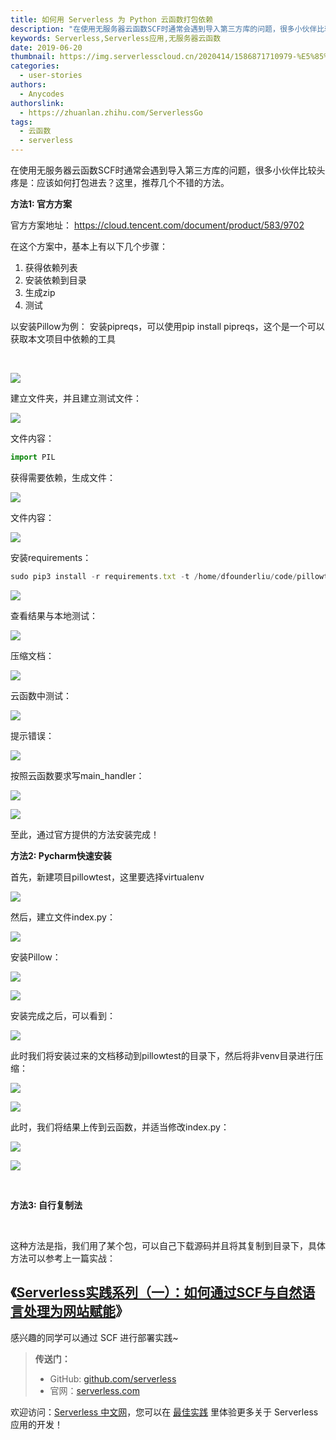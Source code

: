 ```yaml
---
title: 如何用 Serverless 为 Python 云函数打包依赖
description: "在使用无服务器云函数SCF时通常会遇到导入第三方库的问题，很多小伙伴比较头疼是：应该如何打包进去？这里，推荐几个不错的方法。"
keywords: Serverless,Serverless应用,无服务器云函数
date: 2019-06-20
thumbnail: https://img.serverlesscloud.cn/2020414/1586871710979-%E5%85%AC%E5%85%B1%E7%94%A8.png
categories:
  - user-stories
authors:
  - Anycodes
authorslink:
  - https://zhuanlan.zhihu.com/ServerlessGo
tags:
  - 云函数
  - serverless
---
```


在使用无服务器云函数SCF时通常会遇到导入第三方库的问题，很多小伙伴比较头疼是：应该如何打包进去？这里，推荐几个不错的方法。

**方法1: 官方方案**

官方方案地址：
https://cloud.tencent.com/document/product/583/9702


在这个方案中，基本上有以下几个步骤：

1. 获得依赖列表
2. 安装依赖到目录
3. 生成zip
4. 测试

以安装Pillow为例： 安装pipreqs，可以使用pip install pipreqs，这个是一个可以获取本文项目中依赖的工具

​

![](https://img.serverlesscloud.cn/qianyi/YHl6UWa9s62nHLuIphTNOZLOY3N97DdJKgrCjKoyrBRKVxic0snnwvksAicm6B9Nicc6YjmUoXNRhHjYqDIibsrQLg.jpg)

建立文件夹，并且建立测试文件：

![](https://img.serverlesscloud.cn/qianyi/YHl6UWa9s62nHLuIphTNOZLOY3N97DdJz7am2sQNeDicWU5fvB9GO4aJ1CVppgAKf4Uvuv9AAShPMHfLxDNAAtA.jpg)

文件内容：

```javascript
import PIL
```

获得需要依赖，生成文件：

![](https://img.serverlesscloud.cn/qianyi/YHl6UWa9s62nHLuIphTNOZLOY3N97DdJl3icwo5XCVwaxFDrHtL13yDw5WB6uDMt4icdzMAicQZHYF9axWbABR7mA.jpg)

文件内容：

![](https://img.serverlesscloud.cn/qianyi/YHl6UWa9s62nHLuIphTNOZLOY3N97DdJ8vXDZWajL7icY2Rd8yHjg0hOhNOAw0KhgLhnz4jEuTrSkYE2YRb9gDA/640?wx_fmt=png&tp=webp&wxfrom=5&wx_lazy=1&wx_co=1)

安装requirements：

```javascript
sudo pip3 install -r requirements.txt -t /home/dfounderliu/code/pillowtest
```

![](https://img.serverlesscloud.cn/qianyi/YHl6UWa9s62nHLuIphTNOZLOY3N97DdJIwgl0KznaBcEdjHT3tqkWEoMyN7xZCF0U64fcNicZdibCnAZyMTOKRsg.jpg)

查看结果与本地测试：

![](https://img.serverlesscloud.cn/qianyi/YHl6UWa9s62nHLuIphTNOZLOY3N97DdJuuFn6MDIRkx2kVzXBs87nWjCo0EibbIOWtEUoAsgMg8uXPXiayYIsjZw.jpg)

压缩文档：

![](https://img.serverlesscloud.cn/qianyi/YHl6UWa9s62nHLuIphTNOZLOY3N97DdJeicw4KOQ3O9NWQyJ7icEddI4a6r8vEXumGl7fTeda9yPrjIXqk9dUvYA.jpg)

云函数中测试：

![](https://img.serverlesscloud.cn/qianyi/YHl6UWa9s62nHLuIphTNOZLOY3N97DdJ5njm2M3ve3YdwsBntADiaUiasmgVrYjPJOK65f7Q5iaicrR2BPuK4UaHFg.jpg)

提示错误：

![](https://img.serverlesscloud.cn/qianyi/YHl6UWa9s62nHLuIphTNOZLOY3N97DdJS8WojhAuljBc3BGfHyCBVI0vaQxKtzMvBIMAY69sOqSCWFBBPyMj8Q.jpg)

按照云函数要求写main\_handler：

![](https://img.serverlesscloud.cn/qianyi/YHl6UWa9s62nHLuIphTNOZLOY3N97DdJPJt2JYTyesO1Qj1rS1dniaf8B5XQZzOQ5zLf4MpOWG9DAy7rJuxlW2A.jpg)

![](https://img.serverlesscloud.cn/qianyi/YHl6UWa9s62nHLuIphTNOZLOY3N97DdJ4RdnqyLZDXbuFTaQjaAPUJTQzW9mSRUSj7pu4ibgqicJl5ibKhPHWA1icw.jpg)

至此，通过官方提供的方法安装完成！


**方法2: Pycharm快速安装**

首先，新建项目pillowtest，这里要选择virtualenv

![](https://img.serverlesscloud.cn/qianyi/YHl6UWa9s62nHLuIphTNOZLOY3N97DdJTQslmY8GicDXkdMtDuCZicozH9VSYaic7UwT1hpt9pMBdaZhCZIibrw1nw.jpg)

然后，建立文件index.py：

![](https://img.serverlesscloud.cn/qianyi/YHl6UWa9s62nHLuIphTNOZLOY3N97DdJiaGdYnL2OiabjvLNOeGd9kD7TMfedEpE7XKz0o28zOSsFLKpibO7fI6AA.jpg)

安装Pillow：

![](https://img.serverlesscloud.cn/qianyi/YHl6UWa9s62nHLuIphTNOZLOY3N97DdJx0OyowoxMh7U9aE3BzlyUAuWAbeQ1EaXZFibIuUYUbu6obW8NJYD1jA.jpg)

![](https://img.serverlesscloud.cn/qianyi/YHl6UWa9s62nHLuIphTNOZLOY3N97DdJU9dc89dXxgDN4mCOnHSKib66nO0D7jFrrYR6iaW2GeVanjWiaNt4znyuQ.jpg)

安装完成之后，可以看到：

![](https://img.serverlesscloud.cn/qianyi/YHl6UWa9s62nHLuIphTNOZLOY3N97DdJqEWYcXib0syJ3xC4awkRuLUuQrqIqrCfUEutJXxTts3jiaiahVysqEKiaQ.jpg)

此时我们将安装过来的文档移动到pillowtest的目录下，然后将非venv目录进行压缩：

![](https://img.serverlesscloud.cn/qianyi/YHl6UWa9s62nHLuIphTNOZLOY3N97DdJiaWFUCsSg1YF31pxhFkZYnyk2JoKcDfLqSMk4s9OrpNYvwicx5nOnHOw.jpg)

![](https://img.serverlesscloud.cn/qianyi/YHl6UWa9s62nHLuIphTNOZLOY3N97DdJdDdGrN5L6FEgFrM7ryQydic7t2Fpq4liayR73HHhN6WGbib6DneCVMu6Q.jpg)

此时，我们将结果上传到云函数，并适当修改index.py：

![](https://img.serverlesscloud.cn/qianyi/YHl6UWa9s62nHLuIphTNOZLOY3N97DdJy0OJQfw83b9Iib92oWnNc4RX7kkGlKDJib1XyDEibfjg0FnsTYuASAy3g.jpg)

![](https://img.serverlesscloud.cn/qianyi/YHl6UWa9s62nHLuIphTNOZLOY3N97DdJZH4SppB9U7yhtAfLk2KiccJzRCGkxCxfsMZIlsEC6micmc49B0Gu4aHA.jpg)

​

**方法3: 自行复制法**

​

这种方法是指，我们用了某个包，可以自己下载源码并且将其复制到目录下，具体方法可以参考上一篇实战：


## 《[Serverless实践系列（一）：如何通过SCF与自然语言处理为网站赋能](https://mp.weixin.qq.com/s?__biz=Mzg4NzEyMzI1NQ==&mid=2247483846&idx=1&sn=52b42168950810ba52abbe9f12f9216d&scene=21#wechat_redirect)》

感兴趣的同学可以通过 SCF 进行部署实践~


> **传送门：**
> - GitHub: [github.com/serverless](https://github.com/serverless/serverless/blob/master/README_CN.md) 
> - 官网：[serverless.com](https://serverless.com/)

欢迎访问：[Serverless 中文网](https://serverlesscloud.cn/)，您可以在 [最佳实践](https://serverlesscloud.cn/best-practice) 里体验更多关于 Serverless 应用的开发！
